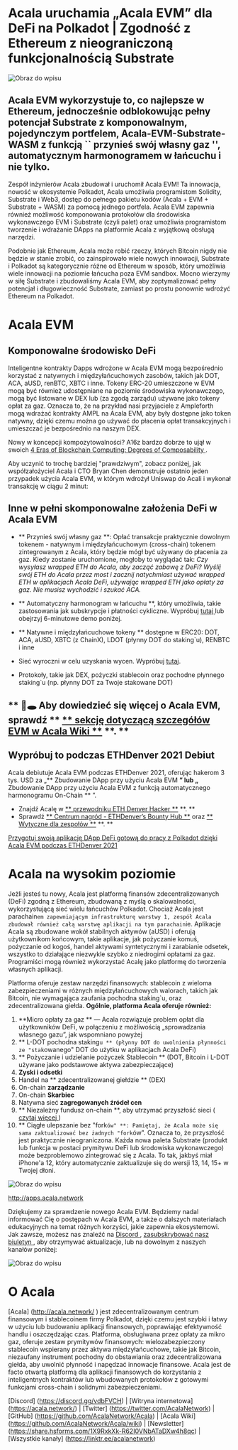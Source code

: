 # **Acala uruchamia „Acala EVM” dla DeFi na Polkadot | Zgodność z Ethereum z nieograniczoną funkcjonalnością Substrate**

![Obraz do wpisu](https://miro.medium.com/max/6000/1*FNYYia98MytjFEU1Dtuzqw.png)

## Acala EVM wykorzystuje to, co najlepsze w Ethereum, jednocześnie odblokowując pełny potencjał Substrate z komponowalnym, pojedynczym portfelem, Acala-EVM-Substrate-WASM z funkcją `` przynieś swój własny gaz '', automatycznym harmonogramem w łańcuchu i nie tylko.

Zespół inżynierów Acala zbudował i uruchomił Acala EVM! Ta innowacja, nowość w ekosystemie Polkadot, Acala umożliwia programistom Solidity, Substrate i Web3, dostęp do pełnego pakietu kodów (Acala + EVM + Substrate + WASM) za pomocą jednego portfela. Acala EVM zapewnia również możliwość komponowania protokołów dla środowiska wykonawczego EVM i Substrate (czyli palet) oraz umożliwia programistom tworzenie i wdrażanie DApps na platformie Acala z wyjątkową obsługą narzędzi.

Podobnie jak Ethereum, Acala może robić rzeczy, których Bitcoin nigdy nie będzie w stanie zrobić, co zainspirowało wiele nowych innowacji, Substrate i Polkadot są kategorycznie różne od Ethereum w sposób, który umożliwia wiele innowacji na poziomie łańcucha poza EVM sandbox. Mocno wierzymy w siłę Substrate i zbudowaliśmy Acala EVM, aby zoptymalizować pełny potencjał i długowieczność Substrate, zamiast po prostu ponownie wdrożyć Ethereum na Polkadot.

# **Acala EVM**

## **Komponowalne środowisko DeFi**

Inteligentne kontrakty Dapps wdrożone w Acala EVM mogą bezpośrednio korzystać z natywnych i międzyłańcuchowych zasobów, takich jak DOT, ACA, aUSD, renBTC, XBTC i inne. Tokeny ERC-20 umieszczone w EVM mogą być również udostępniane na poziomie środowiska wykonawczego, mogą być listowane w DEX lub (za zgodą zarządu) używane jako tokeny opłat za gaz. Oznacza to, że na przykład nasi przyjaciele z Ampleforth mogą wdrażać kontrakty AMPL na Acala EVM, aby były dostępne jako token natywny, dzięki czemu można go używać do płacenia opłat transakcyjnych i umieszczać je bezpośrednio na naszym DEX.

Nowy w koncepcji kompozytowalności? A16z bardzo dobrze to ujął w swoich [ 4 Eras of Blockchain Computing: Degrees of Composability ](https://a16z.com/2018/12/16/4-eras-of-blockchain-computing-degrees-of-composability/#:~:text=A%20platform%20is%20composable%20if,more%20rapid%20and%20compounding%20innovation.).

Aby uczynić to trochę bardziej "prawdziwym", zobacz poniżej, jak współzałożyciel Acala i CTO Bryan Chen demonstruje ostatnio jeden przypadek użycia Acala EVM, w którym wdrożył Uniswap do Acali i wykonał transakcję w ciągu 2 minut:

## **Inne w pełni skomponowalne założenia DeFi w Acala EVM**

- ** Przynieś swój własny gaz **: Opłać transakcje praktycznie dowolnym tokenem - natywnym i międzyłańcuchowym (cross-chain) tokenem zintegrowanym z Acala, który będzie mógł być używany do płacenia za gaz. Kiedy zostanie uruchomione, mogłoby to wyglądać tak: _Czy wysyłasz wrapped ETH do Acala, aby zacząć zabawę z DeFi? Wyślij swój ETH do Acala przez most i zacznij natychmiast używać wrapped ETH w aplikacjach Acala DeFi, używając wrapped ETH jako opłaty za gaz. Nie musisz wychodzić i szukać ACA._
- ** Automatyczny harmonogram w łańcuchu **, który umożliwia, takie zastosowania jak subskrypcje i płatności cykliczne. Wypróbuj [ tutaj ](https://wiki.acala.network/build/development-guide/smart-contracts/advanced/use-on-chain-scheduler) lub obejrzyj 6-minutowe demo poniżej.

- ** Natywne i międzyłańcuchowe tokeny ** dostępne w ERC20: DOT, ACA, aUSD, XBTC (z ChainX), LDOT (płynny DOT do staking`u), RENBTC i inne
- Sieć wyroczni w celu uzyskania wycen. Wypróbuj [tutaj](https://wiki.acala.network/build/development-guide/smart-contracts/advanced/use-oracle-feeds).
- Protokoły, takie jak DEX, pożyczki stablecoin oraz pochodne płynnego staking`u (np. płynny DOT za Twoje stakowane DOT)

## ** 🐰🕳 Aby dowiedzieć się więcej o Acala EVM, sprawdź ** [** sekcję dotyczącą szczegółów EVM w Acala Wiki **](https://wiki.acala.network/learn/basics/acala-evm/acala-evm-composable-defi-stack) **. **

## Wypróbuj to podczas ETHDenver 2021 Debiut

Acala debiutuje Acala EVM podczas ETHDenver 2021, oferując hakerom 3 tys. USD za „** Zbudowanie DApp przy użyciu Acala EVM **” lub „** Zbudowanie DApp przy użyciu Acala EVM z funkcją automatycznego harmonogramu On-Chain ** ”.

- Znajdź Acalę w [** przewodniku ETH Denver Hacker **](https://wiki.acala.network/general/contribution-rewards/ethdenver-hacker) **. **
- Sprawdź [** Centrum nagród - ETHDenver’s Bounty Hub **](https://www.ethdenver.com/post/acala) oraz [** Wytyczne dla zespołów **](https://www.ethdenver.com/judging) **. **

[Przygotuj swoją aplikację DApp DeFi gotową do pracy z Polkadot dzięki Acala EVM podczas ETHDenver 2021](https://medium.com/acalanetwork/make-your-defi-dapp-polkadot-ready-with-acalas-evm-at-ethdenver-2021-b542090f6af1)

# **Acala na wysokim poziomie**

Jeżli jesteś tu nowy, Acala jest platformą finansów zdecentralizowanych (DeFi) zgodną z Ethereum, zbudowaną z myślą o skalowalności, wykorzystującą sieć wielu łańcuchów Polkadot. Chociaż Acala jest parachain`em zapewniającym infrastrukturę warstwy 1, zespół Acala zbudował również całą warstwę aplikacji na tym parachain`ie. Aplikacje Acala są zbudowane wokół stabilnych aktywów (aUSD) i oferują użytkownikom końcowym, takie aplikacje, jak pożyczanie komuś, pożyczanie od kogoś, handel aktywami syntetycznymi i zarabianie odsetek, wszystko to działające niezwykle szybko z niedrogimi opłatami za gaz. Programiści mogą również wykorzystać Acalę jako platformę do tworzenia własnych aplikacji.

Platforma oferuje zestaw narzędzi finansowych: stablecoin z wieloma zabezpieczeniami w różnych międzyłańcuchowych walorach, takich jak Bitcoin, nie wymagająca zaufania pochodna staking`u, oraz zdecentralizowana giełda. **Ogólnie, platforma Acala oferuje również:**

1.  **Micro opłaty za gaz ** — Acala rozwiązuje problem opłat dla użytkowników DeFi, w połączeniu z możliwością „sprowadzania własnego gazu”, jak wspomniano powyżej
2.  ** L-DOT pochodna staking`u ** (płynny DOT do uwolnienia płynności ze "stak`owanego" DOT do użytku w aplikacjach Acala DeFi)
3.  ** Pożyczanie i udzielanie pożyczek Stablecoin ** (DOT, Bitcoin i L-DOT używane jako podstawowe aktywa zabezpieczające)
4.  **Zyski i odsetki**
5.  Handel na ** zdecentralizowanej giełdzie ** (DEX)
6.  On-chain **zarządzanie**
7.  On-chain **Skarbiec**
8.  Natywna sieć **zagregowanych źródeł cen**
9.  ** Niezależny fundusz on-chain **, aby utrzymać przyszłość sieci ([ czytaj więcej ](https://medium.com/acalanetwork/building-a-decentralized-sovereign-wealth-fund-6a5a0ae995b1))
10. ** Ciągłe ulepszanie bez "fork`ów" **: Pamiętaj, że Acala może się sama zaktualizować bez żadnych "fork`ów". Oznacza to, że przyszłość jest praktycznie nieograniczona. Każda nowa paleta Substrate (produkt lub funkcja w postaci prymitywu DeFi lub środowiska wykonawczego) może bezproblemowo zintegrować się z Acala. To tak, jakbyś miał iPhone'a 12, który automatycznie zaktualizuje się do wersji 13, 14, 15+ w Twojej dłoni.

![Obraz do wpisu](https://miro.medium.com/max/3200/0*iHVQdZllz1MxLwuy)

http://apps.acala.network

Dziękujemy za sprawdzenie nowego Acala EVM. Będziemy nadal informować Cię o postępach w Acala EVM, a także o dalszych materiałach edukacyjnych na temat różnych korzyści, jakie zapewnia ekosystemowi. Jak zawsze, możesz nas znaleźć na [ Discord ](https://discord.gg/vdbFVCH), [ zasubskrybować nasz biuletyn ](https://share.hsforms.com/1X9RxkXk-R62I0VNbATaDXw4h8qc), aby otrzymywać aktualizacje, lub na dowolnym z naszych kanałów poniżej:

![Obraz do wpisu](https://miro.medium.com/max/2402/0*BvF8sTfeQd4Sc71D.png)

# **O Acala**

\[Acala\] (http://acala.network/ ) jest zdecentralizowanym centrum finansowym i stablecoinem firmy Polkadot, dzięki czemu jest szybki i łatwy w użyciu lub budowaniu aplikacji finansowych, poprawiając efektywność handlu i oszczędzając czas. Platforma, obsługiwana przez opłaty za mikro gaz, oferuje zestaw prymitywów finansowych: wielozabezpieczony stablecoin wspierany przez aktywa międzyłańcuchowe, takie jak Bitcoin, niezaufany instrument pochodny do obstawiania oraz zdecentralizowana giełda, aby uwolnić płynność i napędzać innowacje finansowe. Acala jest de facto otwartą platformą dla aplikacji finansowych do korzystania z inteligentnych kontraktów lub wbudowanych protokołów z gotowymi funkcjami cross-chain i solidnymi zabezpieczeniami.

\[Discord\] (https://discord.gg/vdbFVCH) | \[Witryna internetowa\] (https://acala.network/) | \[Twitter\] (https://twitter.com/AcalaNetwork) | \[GitHub\] (https://github.com/AcalaNetwork/Acala) | \[Acala Wiki\] (https://github.com/AcalaNetwork/Acala/wiki) | \[Newsletter\] (https://share.hsforms.com/1X9RxkXk-R62I0VNbATaDXw4h8qc) | \[Wszystkie kanały\] (https://linktr.ee/acalanetwork)
